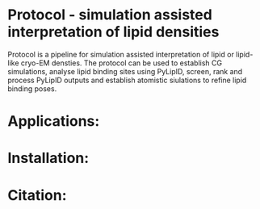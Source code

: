 # Protocol - simulation assisted interpretation of lipid densities

Protocol is a pipeline for simulation assisted interpretation of lipid or lipid-like cryo-EM densties. The protocol can be used to establish CG simulations, analyse lipid binding sites using PyLipID, screen, rank and process PyLipID outputs and establish atomistic siulations to refine lipid binding poses. 

# Applications:

# Installation:

# Citation:
